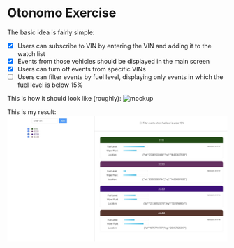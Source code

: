 # Otonomo Exercise

The basic idea is fairly simple:
- [x] Users can subscribe to VIN by entering the VIN and adding it to the watch list
- [x] Events from those vehicles should be displayed in the main screen
- [x] Users can turn off events from specific VINs
- [ ] Users can filter events by fuel level, displaying only events in which the fuel level is below 15%

This is how it should look like (roughly):
![mockup](https://raw.githubusercontent.com/naoric/otonomo-exercise/master/otonomo-web-preview.png)

This is my result:
![result](https://raw.githubusercontent.com/yotamelkaslasy/otonomo-exercise/master/otonomo-screeshot.jpg)
